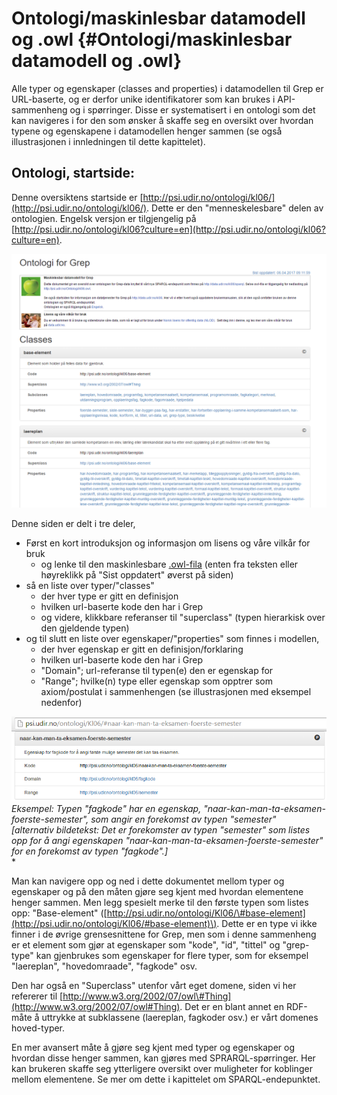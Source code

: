 # Ontologi/maskinlesbar datamodell og .owl {#Ontologi/maskinlesbar datamodell og .owl}

Alle typer og egenskaper \(classes and properties\) i datamodellen til Grep er URL-baserte, og er derfor unike identifikatorer som kan brukes i API-sammenheng og i spørringer. Disse er systematisert i en ontologi som det kan navigeres i for den som ønsker å skaffe seg en oversikt over hvordan typene og egenskapene i datamodellen henger sammen \(se også illustrasjonen i innledningen til dette kapittelet\).

## Ontologi, startside:

Denne oversiktens startside er [http://psi.udir.no/ontologi/kl06/](http://psi.udir.no/ontologi/kl06/). Dette er den "menneskelesbare" delen av ontologien. Engelsk versjon er tilgjengelig på [http://psi.udir.no/ontologi/kl06?culture=en](http://psi.udir.no/ontologi/kl06?culture=en).

![](/sparql-grensesnittet/86f9c49f-4ea8-47a4-b555-b9502892b114.png)

Denne siden er delt i tre deler,

* Først en kort introduksjon og informasjon om lisens og våre vilkår for bruk
  * og lenke til den maskinlesbare [.owl-fila](http://psi.udir.no/Ontologi/kl06.owl) \(enten fra teksten eller høyreklikk på "Sist oppdatert" øverst på siden\)
* så en liste over typer/"classes"
  * der hver type er gitt en definisjon
  * hvilken url-baserte kode den har i Grep
  * og videre, klikkbare referanser til "superclass" \(typen hierarkisk over den gjeldende typen\)
* og til slutt en liste over egenskaper/"properties" som finnes i modellen,
  * der hver egenskap er gitt en definisjon/forklaring
  * hvilken url-baserte kode den har i Grep
  * "Domain"; url-referanse til typen\(e\) den er egenskap for
  * "Range"; hvilke\(n\) type eller egenskap som opptrer som axiom/postulat i sammenhengen \(se illustrasjonen med eksempel nedenfor\)

![](/sparql-grensesnittet/f884ea1a-7771-4c57-9ef1-4151f5e2340d.png)  
_Eksempel: Typen "fagkode" har en egenskap, "naar-kan-man-ta-eksamen-foerste-semester", som angir en forekomst av typen "semester"_  
_\[alternativ bildetekst: Det er forekomster av typen "semester" som listes opp for å angi egenskapen "naar-kan-man-ta-eksamen-foerste-semester" for en forekomst av typen "fagkode".\]_  
\*

Man kan navigere opp og ned i dette dokumentet mellom typer og egenskaper og på den måten gjøre seg kjent med hvordan elementene henger sammen. Men legg spesielt merke til den første typen som listes opp: "Base-element" \([http://psi.udir.no/ontologi/Kl06/\#base-element](http://psi.udir.no/ontologi/Kl06/#base-element)\). Dette er en type vi ikke finner i de øvrige grensesnittene for Grep, men som i denne sammenheng er et element som gjør at egenskaper som "kode", "id", "tittel" og "grep-type" kan gjenbrukes som egenskaper for flere typer, som for eksempel "laereplan", "hovedomraade", "fagkode" osv.

Den har også en "Superclass" utenfor vårt eget domene, siden vi her refererer til [http://www.w3.org/2002/07/owl\#Thing](http://www.w3.org/2002/07/owl#Thing). Det er en blant annet en RDF-måte å uttrykke at subklassene \(laereplan, fagkoder osv.\) er vårt domenes hoved-typer.

En mer avansert måte å gjøre seg kjent med typer og egenskaper og hvordan disse henger sammen, kan gjøres med SPRARQL-spørringer. Her kan brukeren skaffe seg ytterligere oversikt over muligheter for koblinger mellom elementene. Se mer om dette i kapittelet om SPARQL-endepunktet.

